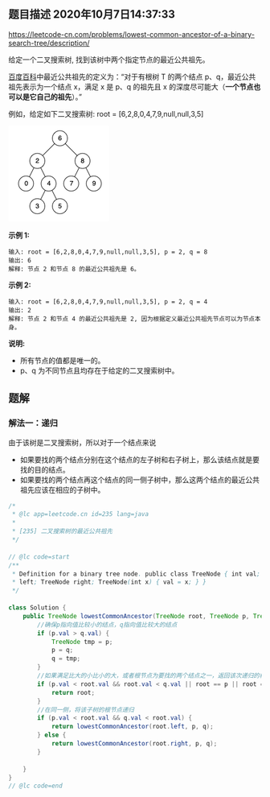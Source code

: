 ## 题目描述	2020年10月7日14:37:33

https://leetcode-cn.com/problems/lowest-common-ancestor-of-a-binary-search-tree/description/

给定一个二叉搜索树, 找到该树中两个指定节点的最近公共祖先。

[百度百科](https://baike.baidu.com/item/最近公共祖先/8918834?fr=aladdin)中最近公共祖先的定义为：“对于有根树 T 的两个结点 p、q，最近公共祖先表示为一个结点 x，满足 x 是 p、q 的祖先且 x 的深度尽可能大（**一个节点也可以是它自己的祖先**）。”

例如，给定如下二叉搜索树: root = [6,2,8,0,4,7,9,null,null,3,5]

![binarysearchtree_improved](image/binarysearchtree_improved.png)

 

**示例 1:**

```
输入: root = [6,2,8,0,4,7,9,null,null,3,5], p = 2, q = 8
输出: 6 
解释: 节点 2 和节点 8 的最近公共祖先是 6。
```

**示例 2:**

```
输入: root = [6,2,8,0,4,7,9,null,null,3,5], p = 2, q = 4
输出: 2
解释: 节点 2 和节点 4 的最近公共祖先是 2, 因为根据定义最近公共祖先节点可以为节点本身。
```

 

**说明:**

- 所有节点的值都是唯一的。
- p、q 为不同节点且均存在于给定的二叉搜索树中。

## 题解

### 解法一：递归

由于该树是二叉搜索树，所以对于一个结点来说

- 如果要找的两个结点分别在这个结点的左子树和右子树上，那么该结点就是要找的目的结点。
- 如果要找的两个结点再这个结点的同一侧子树中，那么这两个结点的最近公共祖先应该在相应的子树中。

```java
/*
 * @lc app=leetcode.cn id=235 lang=java
 *
 * [235] 二叉搜索树的最近公共祖先
 */

// @lc code=start
/**
 * Definition for a binary tree node. public class TreeNode { int val; TreeNode
 * left; TreeNode right; TreeNode(int x) { val = x; } }
 */

class Solution {
    public TreeNode lowestCommonAncestor(TreeNode root, TreeNode p, TreeNode q) {
        //确保p指向值比较小的结点，q指向值比较大的结点
        if (p.val > q.val) {
            TreeNode tmp = p;
            p = q;
            q = tmp;
        }
        //如果满足比大的小比小的大，或者根节点为要找的两个结点之一，返回该次递归的根节点
        if (p.val < root.val && root.val < q.val || root == p || root == q) {
            return root;
        }
        //在同一侧，将该子树的根节点递归
        if (p.val < root.val && q.val < root.val) {
            return lowestCommonAncestor(root.left, p, q);
        } else {
            return lowestCommonAncestor(root.right, p, q);
        }

    }
}
// @lc code=end

```

